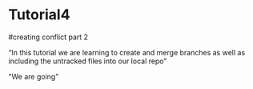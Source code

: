 # Tutorial4


#creating conflict part 2

“In this tutorial we are learning to create and merge branches as well as including the untracked files into our local repo”

"We are going"
